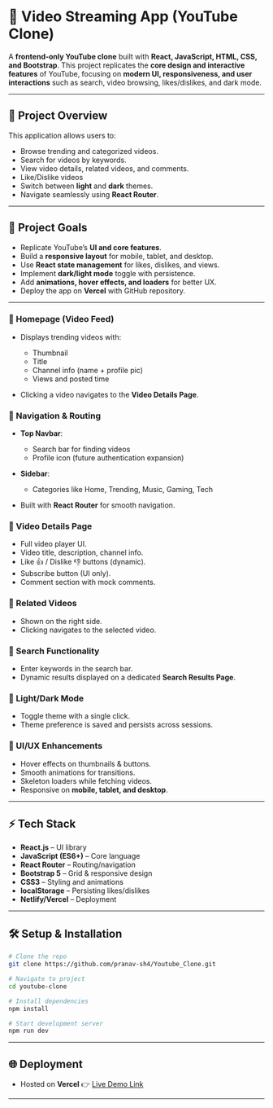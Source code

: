 # 🎥 Video Streaming App (YouTube Clone)

A **frontend-only YouTube clone** built with **React, JavaScript, HTML, CSS, and Bootstrap**.
This project replicates the **core design and interactive features** of YouTube, focusing on **modern UI, responsiveness, and user interactions** such as search, video browsing, likes/dislikes, and dark mode.

---

## 🚀 Project Overview

This application allows users to:

* Browse trending and categorized videos.
* Search for videos by keywords.
* View video details, related videos, and comments.
* Like/Dislike videos
* Switch between **light** and **dark** themes.
* Navigate seamlessly using **React Router**.

---

## 🎯 Project Goals

* Replicate YouTube’s **UI and core features**.
* Build a **responsive layout** for mobile, tablet, and desktop.
* Use **React state management** for likes, dislikes, and views.
* Implement **dark/light mode** toggle with persistence.
* Add **animations, hover effects, and loaders** for better UX.
* Deploy the app on **Vercel** with GitHub repository.

---

### 📌 Homepage (Video Feed)

* Displays trending videos with:

  * Thumbnail
  * Title
  * Channel info (name + profile pic)
  * Views and posted time
* Clicking a video navigates to the **Video Details Page**.

### 📌 Navigation & Routing

* **Top Navbar**:

  * Search bar for finding videos
  * Profile icon (future authentication expansion)
* **Sidebar**:

  * Categories like Home, Trending, Music, Gaming, Tech
* Built with **React Router** for smooth navigation.

### 📌 Video Details Page

* Full video player UI.
* Video title, description, channel info.
* Like 👍 / Dislike 👎 buttons (dynamic).
* Subscribe button (UI only).
* Comment section with mock comments.

### 📌 Related Videos

* Shown on the right side.
* Clicking navigates to the selected video.

### 📌 Search Functionality

* Enter keywords in the search bar.
* Dynamic results displayed on a dedicated **Search Results Page**.

### 📌 Light/Dark Mode

* Toggle theme with a single click.
* Theme preference is saved and persists across sessions.

### 📌 UI/UX Enhancements

* Hover effects on thumbnails & buttons.
* Smooth animations for transitions.
* Skeleton loaders while fetching videos.
* Responsive on **mobile, tablet, and desktop**.

---

## ⚡ Tech Stack

* **React.js** – UI library
* **JavaScript (ES6+)** – Core language
* **React Router** – Routing/navigation
* **Bootstrap 5** – Grid & responsive design
* **CSS3** – Styling and animations
* **localStorage** – Persisting likes/dislikes
* **Netlify/Vercel** – Deployment

---

## 🛠️ Setup & Installation

```bash
# Clone the repo
git clone https://github.com/pranav-sh4/Youtube_Clone.git

# Navigate to project
cd youtube-clone

# Install dependencies
npm install

# Start development server
npm run dev
```

---

## 🌐 Deployment

* Hosted on **Vercel**
  👉 [Live Demo Link](https://youtube-clone-one-indol.vercel.app/)

---

